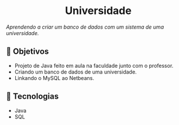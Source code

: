 <h1 align=center>Universidade</h1>
<p><i>Aprendendo a criar um banco de dados com um sistema de uma universidade.</i></p>

## 🎯 Objetivos

- Projeto de Java feito em aula na faculdade junto com o professor.
- Criando um banco de dados de uma universidade.
- Linkando o MySQL ao Netbeans.

## 🚀 Tecnologias
- Java
- SQL
